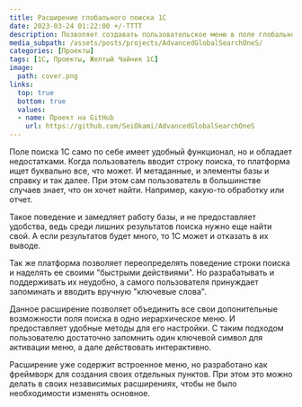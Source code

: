 ```yaml
---
title: Расширение глобального поиска 1С
date: 2023-03-24 01:22:00 +/-TTTT
description: Позволяет создавать пользовательское меню в поле глобального поиска.
media_subpath: /assets/posts/projects/AdvancedGlobalSearchOneS/
categories: [Проекты]
tags: [1С, Проекты, Желтый Чайник 1С]
image:
  path: cover.png
links:
  top: true
  bottom: true
  values:
  - name: Проект на GitHub
    url: https://github.com/SeiOkami/AdvancedGlobalSearchOneS
---
```


Поле поиска 1С само по себе имеет удобный функционал, но и обладает недостатками. Когда пользователь вводит строку поиска, то платформа ищет буквально все, что может. И метаданные, и элементы базы и справку и так далее. При этом сам пользователь в большинстве случаев знает, что он хочет найти. Например, какую-то обработку или отчет.

Такое поведение и замедляет работу базы, и не предоставляет удобства, ведь среди лишних результатов поиска нужно еще найти свой. А если результатов будет много, то 1С может и отказать в их выводе.

Так же платформа позволяет переопределять поведение строки поиска и наделять ее своими "быстрыми действиями". Но разрабатывать и поддерживать их неудобно, а самого пользователя принуждает запоминать и вводить вручную "ключевые слова".

Данное расширение позволяет объединить все свои допонительные возможности поля поиска в одно иерархическое меню. И предоставляет удобные методы для его настройки. С таким подходом пользователю достаточно запомнить один ключевой символ для активации меню, а дале действовать интерактивно.

Расширение уже содержит встроенное меню, но разработано как фреймворк для создания своих отдельных пунктов. При этом это можно делать в своих независимых расширениях, чтобы не было необходимости изменять основное.